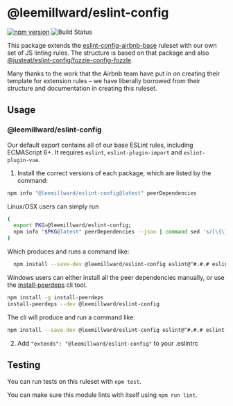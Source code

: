 # @leemillward/eslint-config

[![npm version](https://badge.fury.io/js/%40leemillward%2Feslint-config.svg)](https://badge.fury.io/js/%40leemillward%2Feslint-config)
![Build Status](https://github.com/leemillward/eslint-config/actions/workflows/test.yml/badge.svg?branch=master)

This package extends the [eslint-config-airbnb-base](https://github.com/airbnb/javascript/tree/master/packages/eslint-config-airbnb-base) ruleset with our own set of JS linting rules. The structure is based on that package and also [@justeat/eslint-config/fozzie-config-fozzle](https://github.com/justeat/eslint-config-fozzie).

Many thanks to the work that the Airbnb team have put in on creating their template for extension rules – we have liberally borrowed from their structure and documentation in creating this ruleset.

## Usage

### @leemillward/eslint-config

Our default export contains all of our base ESLint rules, including ECMAScript 6+. It requires `eslint`, `eslint-plugin-import` and `eslint-plugin-vue`.

1. Install the correct versions of each package, which are listed by the command:

```sh
npm info "@leemillward/eslint-config@latest" peerDependencies
```

Linux/OSX users can simply run

```sh
(
  export PKG=@leemillward/eslint-config;
  npm info "$PKG@latest" peerDependencies --json | command sed 's/[\{\},]//g ; s/: /@/g' | xargs npm install --save-dev "$PKG@latest"
)
```

Which produces and runs a command like:

```sh
  npm install --save-dev @leemillward/eslint-config eslint@^#.#.# eslint-plugin-import@^#.#.#
```

Windows users can either install all the peer dependencies manually, or use the [install-peerdeps](https://github.com/nathanhleung/install-peerdeps) cli tool.

```sh
npm install -g install-peerdeps
install-peerdeps --dev @leemillward/eslint-config
```

The cli will produce and run a command like:

```sh
npm install --save-dev @leemillward/eslint-config eslint@^#.#.# eslint-plugin-import@^#.#.#
```

2. Add `"extends": "@leemillward/eslint-config"` to your .eslintrc

## Testing

You can run tests on this ruleset with `npm test`.

You can make sure this module lints with itself using `npm run lint`.
